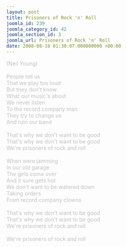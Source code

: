 ```yaml
---
layout: post
title: Prisoners of Rock 'n' Roll
joomla_id: 239
joomla_category_id: 42
joomla_section_id: 3
joomla_url: Prisoners of Rock 'n' Roll
date: 2008-08-18 01:30:07.000000000 +00:00
---
```

<span style="color: #c0c0c0">(Neil Young)<br />
<br />
People tell us<br />
That we play too loud<br />
But they don't know<br />
What our music's about<br />
We never listen<br />
To the record company man<br />
They try to change us<br />
And ruin our band<br />
<br />
That's why we don't want to be good<br />
That's why we don't want to be good<br />
We're prisoners of rock and roll<br />
<br />
When were jamming<br />
In our old garage<br />
The girls come over<br />
And it sure gets hot<br />
We don't want to be watered down<br />
Taking orders<br />
From record company clowns<br />
<br />
That's why we don't want to be good<br />
That's why we don't want to be good<br />
We're prisoners of rock and roll<br />
<br />
We're prisoners of rock and roll</span><br />
<br />
